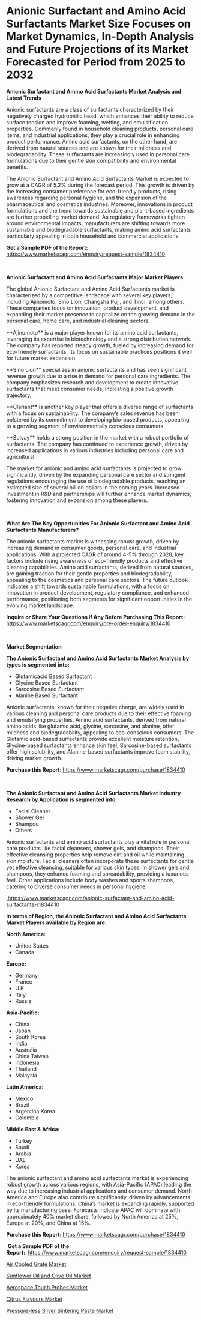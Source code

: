 <p><h1>Anionic Surfactant and Amino Acid Surfactants Market Size Focuses on Market Dynamics, In-Depth Analysis and Future Projections of its Market Forecasted for Period from 2025 to 2032</h1></p><p><strong>Anionic Surfactant and Amino Acid Surfactants Market Analysis and Latest Trends</strong></p>
<p><p>Anionic surfactants are a class of surfactants characterized by their negatively charged hydrophilic head, which enhances their ability to reduce surface tension and improve foaming, wetting, and emulsification properties. Commonly found in household cleaning products, personal care items, and industrial applications, they play a crucial role in enhancing product performance. Amino acid surfactants, on the other hand, are derived from natural sources and are known for their mildness and biodegradability. These surfactants are increasingly used in personal care formulations due to their gentle skin compatibility and environmental benefits.</p><p>The Anionic Surfactant and Amino Acid Surfactants Market is expected to grow at a CAGR of 5.2% during the forecast period. This growth is driven by the increasing consumer preference for eco-friendly products, rising awareness regarding personal hygiene, and the expansion of the pharmaceutical and cosmetics industries. Moreover, innovations in product formulations and the trend towards sustainable and plant-based ingredients are further propelling market demand. As regulatory frameworks tighten around environmental impacts, manufacturers are shifting towards more sustainable and biodegradable surfactants, making amino acid surfactants particularly appealing in both household and commercial applications.</p></p>
<p><strong>Get a Sample PDF of the Report:&nbsp;</strong> <a href="https://www.marketscagr.com/enquiry/request-sample/1834410?utm_campaign=2241&utm_medium=2&utm_source=Github&utm_content=ia&utm_term=03022025&utm_id=anionic-surfactant-and-amino-acid-surfactants">https://www.marketscagr.com/enquiry/request-sample/1834410</a></p>
<p>&nbsp;</p>
<p><strong>Anionic Surfactant and Amino Acid Surfactants Major Market Players</strong></p>
<p><p>The global Anionic Surfactant and Amino Acid Surfactants market is characterized by a competitive landscape with several key players, including Ajinomoto, Sino Lion, Changsha Puji, and Tinci, among others. These companies focus on innovation, product development, and expanding their market presence to capitalize on the growing demand in the personal care, home care, and industrial cleaning sectors.</p><p>**Ajinomoto** is a major player known for its amino acid surfactants, leveraging its expertise in biotechnology and a strong distribution network. The company has reported steady growth, fueled by increasing demand for eco-friendly surfactants. Its focus on sustainable practices positions it well for future market expansion.</p><p>**Sino Lion** specializes in anionic surfactants and has seen significant revenue growth due to a rise in demand for personal care ingredients. The company emphasizes research and development to create innovative surfactants that meet consumer needs, indicating a positive growth trajectory.</p><p>**Clariant** is another key player that offers a diverse range of surfactants with a focus on sustainability. The company’s sales revenue has been bolstered by its commitment to developing bio-based products, appealing to a growing segment of environmentally conscious consumers.</p><p>**Solvay** holds a strong position in the market with a robust portfolio of surfactants. The company has continued to experience growth, driven by increased applications in various industries including personal care and agricultural. </p><p>The market for anionic and amino acid surfactants is projected to grow significantly, driven by the expanding personal care sector and stringent regulations encouraging the use of biodegradable products, reaching an estimated size of several billion dollars in the coming years. Increased investment in R&D and partnerships will further enhance market dynamics, fostering innovation and expansion among these players.</p></p>
<p>&nbsp;</p>
<p><strong>What Are The Key Opportunities For Anionic Surfactant and Amino Acid Surfactants Manufacturers?</strong></p>
<p><p>The anionic surfactants market is witnessing robust growth, driven by increasing demand in consumer goods, personal care, and industrial applications. With a projected CAGR of around 4-5% through 2028, key factors include rising awareness of eco-friendly products and effective cleaning capabilities. Amino acid surfactants, derived from natural sources, are gaining traction for their gentle properties and biodegradability, appealing to the cosmetics and personal care sectors. The future outlook indicates a shift towards sustainable formulations, with a focus on innovation in product development, regulatory compliance, and enhanced performance, positioning both segments for significant opportunities in the evolving market landscape.</p></p>
<p><strong>Inquire or Share Your Questions If Any Before Purchasing This Report:</strong> <a href="https://www.marketscagr.com/enquiry/pre-order-enquiry/1834410?utm_campaign=2241&utm_medium=2&utm_source=Github&utm_content=ia&utm_term=03022025&utm_id=anionic-surfactant-and-amino-acid-surfactants">https://www.marketscagr.com/enquiry/pre-order-enquiry/1834410</a></p>
<p>&nbsp;</p>
<p><strong>Market Segmentation</strong></p>
<p><strong>The Anionic Surfactant and Amino Acid Surfactants Market Analysis by types is segmented into:</strong></p>
<p><ul><li>Glutamicacid Based Surfactant</li><li>Glycine Based Surfactant</li><li>Sarcosine Based Surfactant</li><li>Alanine Based Surfactant</li></ul></p>
<p><p>Anionic surfactants, known for their negative charge, are widely used in various cleaning and personal care products due to their effective foaming and emulsifying properties. Amino acid surfactants, derived from natural amino acids like glutamic acid, glycine, sarcosine, and alanine, offer mildness and biodegradability, appealing to eco-conscious consumers. The Glutamic acid-based surfactants provide excellent moisture retention, Glycine-based surfactants enhance skin feel, Sarcosine-based surfactants offer high solubility, and Alanine-based surfactants improve foam stability, driving market growth.</p></p>
<p><strong>Purchase this Report:&nbsp;</strong><a href="https://www.marketscagr.com/purchase/1834410?utm_campaign=2241&utm_medium=2&utm_source=Github&utm_content=ia&utm_term=03022025&utm_id=anionic-surfactant-and-amino-acid-surfactants">https://www.marketscagr.com/purchase/1834410</a></p>
<p>&nbsp;</p>
<p><strong>The Anionic Surfactant and Amino Acid Surfactants Market Industry Research by Application is segmented into:</strong></p>
<p><ul><li>Facial Cleaner</li><li>Shower Gel</li><li>Shampoo</li><li>Others</li></ul></p>
<p><p>Anionic surfactants and amino acid surfactants play a vital role in personal care products like facial cleansers, shower gels, and shampoos. Their effective cleansing properties help remove dirt and oil while maintaining skin moisture. Facial cleaners often incorporate these surfactants for gentle yet effective cleansing, suitable for various skin types. In shower gels and shampoos, they enhance foaming and spreadability, providing a luxurious feel. Other applications include body washes and sports shampoos, catering to diverse consumer needs in personal hygiene.</p></p>
<p><a href="https://www.marketscagr.com/anionic-surfactant-and-amino-acid-surfactants-r1834410?utm_campaign=2241&utm_medium=2&utm_source=Github&utm_content=ia&utm_term=03022025&utm_id=anionic-surfactant-and-amino-acid-surfactants">&nbsp;https://www.marketscagr.com/anionic-surfactant-and-amino-acid-surfactants-r1834410</a></p>
<p><strong>In terms of Region, the Anionic Surfactant and Amino Acid Surfactants Market Players available by Region are:</strong></p>
<p>
    <p> <strong> North America: </strong>
        <ul>
            <li>United States</li>
            <li>Canada</li>
        </ul>
        </p> 
    <p> <strong> Europe: </strong>
        <ul>
            <li>Germany</li>
            <li>France</li>
            <li>U.K.</li>
            <li>Italy</li>
            <li>Russia</li>
        </ul>
        </p> 
    <p> <strong> Asia-Pacific: </strong>
        <ul>
            <li>China</li>
            <li>Japan</li>
            <li>South Korea</li>
            <li>India</li>
            <li>Australia</li>
            <li>China Taiwan</li>
            <li>Indonesia</li>
            <li>Thailand</li>
            <li>Malaysia</li>
        </ul>
        </p> 
    <p> <strong> Latin America: </strong>
        <ul>
            <li>Mexico</li>
            <li>Brazil</li>
            <li>Argentina Korea</li>
            <li>Colombia</li>
        </ul>
        </p> 
    <p> <strong> Middle East & Africa: </strong>
        <ul>
            <li>Turkey</li>
            <li>Saudi</li>
            <li>Arabia</li>
            <li>UAE</li>
            <li>Korea</li>
        </ul>
    </p>
    </p>
<p><p>The anionic surfactant and amino acid surfactants market is experiencing robust growth across various regions, with Asia-Pacific (APAC) leading the way due to increasing industrial applications and consumer demand. North America and Europe also contribute significantly, driven by advancements in eco-friendly formulations. China’s market is expanding rapidly, supported by its manufacturing base. Forecasts indicate APAC will dominate with approximately 40% market share, followed by North America at 25%, Europe at 20%, and China at 15%.</p></p>
<p><strong>Purchase this Report: </strong><a href="https://www.marketscagr.com/purchase/1834410?utm_campaign=2241&utm_medium=2&utm_source=Github&utm_content=ia&utm_term=03022025&utm_id=anionic-surfactant-and-amino-acid-surfactants">https://www.marketscagr.com/purchase/1834410</a></p>
<p>&nbsp;<strong>Get a Sample PDF of the Report:&nbsp;&nbsp;</strong><a href="https://www.marketscagr.com/enquiry/request-sample/1834410?utm_campaign=2241&utm_medium=2&utm_source=Github&utm_content=ia&utm_term=03022025&utm_id=anionic-surfactant-and-amino-acid-surfactants">https://www.marketscagr.com/enquiry/request-sample/1834410</a></p>
<p><strong></strong></p>
<p><p><a href="https://www.linkedin.com/pulse/projected-growth-air-cooled-grate-market-2025-2032-45-cagr-key-stzyc?utm_campaign=2241&utm_medium=2&utm_source=Github&utm_content=ia&utm_term=03022025&utm_id=anionic-surfactant-and-amino-acid-surfactants">Air Cooled Grate Market</a></p><p><a href="https://www.linkedin.com/pulse/exploring-sunflower-oil-olive-market-projected-growth-asp-11-cagr-dwcke?utm_campaign=2241&utm_medium=2&utm_source=Github&utm_content=ia&utm_term=03022025&utm_id=anionic-surfactant-and-amino-acid-surfactants">Sunflower Oil and Olive Oil Market</a></p><p><a href="https://www.linkedin.com/pulse/identifying-growth-drivers-comprehensive-analysis-aerospace-fgfrc?utm_campaign=2241&utm_medium=2&utm_source=Github&utm_content=ia&utm_term=03022025&utm_id=anionic-surfactant-and-amino-acid-surfactants">Aerospace Touch Probes Market</a></p><p><a href="https://www.linkedin.com/pulse/detailed-analysis-size-dynamics-expected-development-citrus-vxb0c?utm_campaign=2241&utm_medium=2&utm_source=Github&utm_content=ia&utm_term=03022025&utm_id=anionic-surfactant-and-amino-acid-surfactants">Citrus Flavours Market</a></p><p><a href="https://github.com/princessbartram3/Market-Research-Report-List-1/blob/main/pressure-less-silver-sintering-paste-market.md?utm_campaign=2241&utm_medium=2&utm_source=Github&utm_content=ia&utm_term=03022025&utm_id=anionic-surfactant-and-amino-acid-surfactants">Pressure-less Silver Sintering Paste Market</a></p></p>